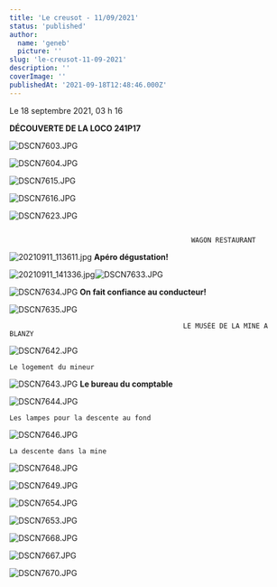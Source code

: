 ```yaml
---
title: 'Le creusot - 11/09/2021'
status: 'published'
author:
  name: 'geneb'
  picture: ''
slug: 'le-creusot-11-09-2021'
description: ''
coverImage: ''
publishedAt: '2021-09-18T12:48:46.000Z'
---
```


Le 18 septembre 2021, 03 h 16

**DÉCOUVERTE DE LA LOCO 241P17**

![DSCN7603.JPG](img/beguelins/LE_CREUSOT/.DSCN7603_m.jpg "DSCN7603.JPG, sept. 2021")

![DSCN7604.JPG](img/beguelins/LE_CREUSOT/.DSCN7604_m.jpg "DSCN7604.JPG, sept. 2021")

![DSCN7615.JPG](img/beguelins/LE_CREUSOT/.DSCN7615_m.jpg "DSCN7615.JPG, sept. 2021")

![DSCN7616.JPG](img/beguelins/LE_CREUSOT/.DSCN7616_m.jpg "DSCN7616.JPG, sept. 2021")

![DSCN7623.JPG](img/beguelins/LE_CREUSOT/.DSCN7623_m.jpg "DSCN7623.JPG, sept. 2021")

```

                                             WAGON RESTAURANT
```

![20210911_113611.jpg](img/beguelins/LE_CREUSOT/.20210911_113611_m.jpg "20210911_113611.jpg, sept. 2021") **Apéro dégustation!**

![20210911_141336.jpg](img/beguelins/LE_CREUSOT/.20210911_141336_m.jpg "20210911_141336.jpg, sept. 2021")![DSCN7633.JPG](img/beguelins/LE_CREUSOT/.DSCN7633_m.jpg "DSCN7633.JPG, sept. 2021")

![DSCN7634.JPG](img/beguelins/LE_CREUSOT/.DSCN7634_m.jpg "DSCN7634.JPG, sept. 2021") **On fait confiance au conducteur!**

![DSCN7635.JPG](img/beguelins/LE_CREUSOT/.DSCN7635_m.jpg "DSCN7635.JPG, sept. 2021")

```
                                           LE MUSÉE DE LA MINE A BLANZY
```

![DSCN7642.JPG](img/beguelins/LE_CREUSOT/.DSCN7642_m.jpg "DSCN7642.JPG, sept. 2021")

```
Le logement du mineur
```

![DSCN7643.JPG](img/beguelins/LE_CREUSOT/.DSCN7643_m.jpg "DSCN7643.JPG, sept. 2021") **Le bureau du comptable**

![DSCN7644.JPG](img/beguelins/LE_CREUSOT/.DSCN7644_m.jpg "DSCN7644.JPG, sept. 2021")

```
Les lampes pour la descente au fond
```

![DSCN7646.JPG](img/beguelins/LE_CREUSOT/.DSCN7646_m.jpg "DSCN7646.JPG, sept. 2021")

```
La descente dans la mine
```

![DSCN7648.JPG](img/beguelins/LE_CREUSOT/.DSCN7648_m.jpg "DSCN7648.JPG, sept. 2021")

![DSCN7649.JPG](img/beguelins/LE_CREUSOT/.DSCN7649_m.jpg "DSCN7649.JPG, sept. 2021")

![DSCN7654.JPG](img/beguelins/LE_CREUSOT/.DSCN7654_m.jpg "DSCN7654.JPG, sept. 2021")

![DSCN7653.JPG](img/beguelins/LE_CREUSOT/.DSCN7653_m.jpg "DSCN7653.JPG, sept. 2021")

![DSCN7668.JPG](img/beguelins/LE_CREUSOT/.DSCN7668_m.jpg "DSCN7668.JPG, sept. 2021")

![DSCN7667.JPG](img/beguelins/LE_CREUSOT/.DSCN7667_m.jpg "DSCN7667.JPG, sept. 2021")

![DSCN7670.JPG](img/beguelins/LE_CREUSOT/.DSCN7670_m.jpg "DSCN7670.JPG, sept. 2021")
